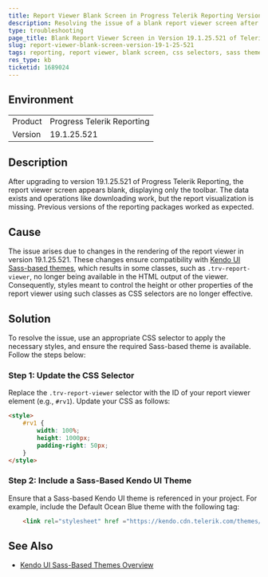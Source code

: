 ```yaml
---
title: Report Viewer Blank Screen in Progress Telerik Reporting Version 19.1.25.521  
description: Resolving the issue of a blank report viewer screen after updating to version 19.1.25.521 in Progress Telerik Reporting.  
type: troubleshooting  
page_title: Blank Report Viewer Screen in Version 19.1.25.521 of Telerik Reporting  
slug: report-viewer-blank-screen-version-19-1-25-521  
tags: reporting, report viewer, blank screen, css selectors, sass themes  
res_type: kb  
ticketid: 1689024
---
```


## Environment
<table>
<tbody>
<tr>
<td>Product</td>
<td>Progress Telerik Reporting</td>
</tr>
<tr>
<td>Version</td>
<td>19.1.25.521</td>
</tr>
</tbody>
</table>

## Description

After upgrading to version 19.1.25.521 of Progress Telerik Reporting, the report viewer screen appears blank, displaying only the toolbar. The data exists and operations like downloading work, but the report visualization is missing. Previous versions of the reporting packages worked as expected.

## Cause

The issue arises due to changes in the rendering of the report viewer in version 19.1.25.521. These changes ensure compatibility with [Kendo UI Sass-based themes](https://www.telerik.com/kendo-jquery-ui/documentation/styles-and-layout/sass-themes/overview), which results in some classes, such as `.trv-report-viewer`, no longer being available in the HTML output of the viewer. Consequently, styles meant to control the height or other properties of the report viewer using such classes as CSS selectors are no longer effective.

## Solution

To resolve the issue, use an appropriate CSS selector to apply the necessary styles, and ensure the required Sass-based theme is available. Follow the steps below:

### Step 1: Update the CSS Selector

Replace the `.trv-report-viewer` selector with the ID of your report viewer element (e.g., `#rv1`). Update your CSS as follows:

````html
<style>
    #rv1 {
        width: 100%;
        height: 1000px;
        padding-right: 50px;
    }
</style>
````

### Step 2: Include a Sass-Based Kendo UI Theme

Ensure that a Sass-based Kendo UI theme is referenced in your project. For example, include the Default Ocean Blue theme with the following tag:

````html
    <link rel="stylesheet" href ="https://kendo.cdn.telerik.com/themes/10.2.0/default/default-ocean-blue.css"/>
````

## See Also

- [Kendo UI Sass-Based Themes Overview](https://www.telerik.com/kendo-jquery-ui/documentation/styles-and-layout/sass-themes/overview)
